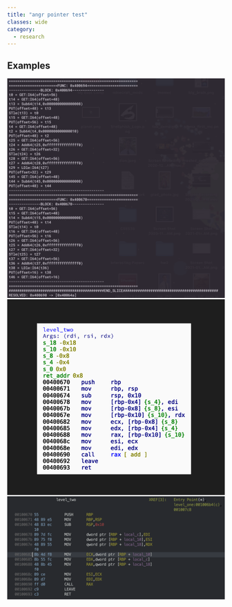 ```yaml
---
title: "angr pointer test" 
classes: wide
category:
  - research
---
```


## Examples

![](/assets/images/photo1.png)
![](/assets/images/photo2.png)
![](/assets/images/photo3.png)